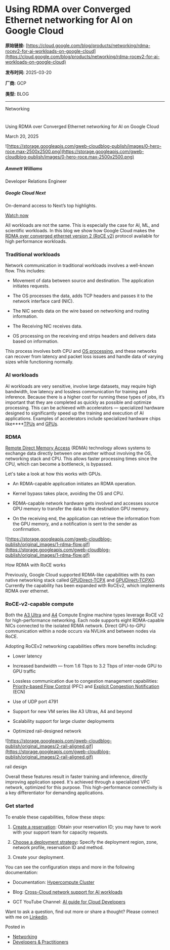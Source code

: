 # Using RDMA over Converged Ethernet networking for AI on Google Cloud

**原始链接:** [https://cloud.google.com/blog/products/networking/rdma-rocev2-for-ai-workloads-on-google-cloud](https://cloud.google.com/blog/products/networking/rdma-rocev2-for-ai-workloads-on-google-cloud)

**发布时间:** 2025-03-20

**厂商:** GCP

**类型:** BLOG

---
Networking

# 

Using RDMA over Converged Ethernet networking for AI on Google Cloud

March 20, 2025

  

![https://storage.googleapis.com/gweb-cloudblog-publish/images/0-hero-roce.max-2500x2500.png](https://storage.googleapis.com/gweb-cloudblog-publish/images/0-hero-roce.max-2500x2500.png)

##### Ammett Williams

Developer Relations Engineer

##### Google Cloud Next

On-demand access to Next’s top highlights.

[Watch now](https://cloud.withgoogle.com/next/25?utm_source=cgc-blog&utm_medium=blog&utm_campaign=FY25-Q2-global-EXP106-physicalevent-er-next25-mc&utm_content=cgc-blog-left-hand-rail-post-next&utm_term=-)

All workloads are not the same. This is especially the case for AI, ML, and scientific workloads. In this blog we show how Google Cloud makes the [RDMA over converged ethernet version 2 (RoCE v2)](https://en.wikipedia.org/wiki/RDMA_over_Converged_Ethernet) protocol available for high performance workloads. 

### **Traditional workloads**

Network communication in traditional workloads involves a well-known flow. This includes:

  * Movement of data between source and destination. The application initiates requests.

  * The OS processes the data, adds TCP headers and passes it to the network interface card (NIC).

  * The NIC sends data on the wire based on networking and routing information.

  * The Receiving NIC receives data. 

  * OS processing on the receiving end strips headers and delivers data based on information.

This process involves both CPU and [OS processing](https://en.wikipedia.org/wiki/Process_management_(computing)), and these networks can recover from latency and packet loss issues and handle data of varying sizes while functioning normally. 

### **AI workloads**

AI workloads are very sensitive, involve large datasets, may require high bandwidth, low latency and lossless communication for training and inference. Because there is a higher cost for running these types of jobs, it’s important that they are completed as quickly as possible and optimize processing. This can be achieved with accelerators — specialized hardware designed to significantly speed up the training and execution of AI applications. Examples of accelerators include specialized hardware chips like****[TPUs](https://cloud.google.com/tpu/docs/intro-to-tpu#how_a_tpu_works) and [GPUs](https://cloud.google.com/tpu/docs/intro-to-tpu#how_a_gpu_works).

### **RDMA**

[Remote Direct Memory Access](https://www.rfc-editor.org/rfc/rfc5040.html#section-1.1) (RDMA) technology allows systems to exchange data directly between one another without involving the OS, networking stack and CPU. This allows faster processing times since the CPU, which can become a bottleneck, is bypassed. 

Let's take a look at how this works with GPUs.

  * An RDMA-capable application initiates an RDMA operation.

  * Kernel bypass takes place, avoiding the OS and CPU.

  * RDMA-capable network hardware gets involved and accesses source GPU memory to transfer the data to the destination GPU memory. 

  * On the receiving end, the application can retrieve the information from the GPU memory, and a notification is sent to the sender as confirmation.

![https://storage.googleapis.com/gweb-cloudblog-publish/original_images/1-rdma-flow.gif](https://storage.googleapis.com/gweb-cloudblog-publish/original_images/1-rdma-flow.gif)

How RDMA with RoCE works

Previously, Google Cloud supported RDMA-like capabilities with its own native networking stack called [GPUDirect-TCPX](https://cloud.google.com/compute/docs/gpus/gpudirect) and [GPUDirect-TCPXO](https://cloud.google.com/cluster-toolkit/docs/machine-learning/a3-mega-enable-gpudirect-tcpxo). Currently the capability has been expanded with RoCEv2, which implements RDMA over ethernet.

### **RoCE-v2-capable compute**

Both the [A3 Ultra](https://cloud.google.com/ai-hypercomputer/docs/gpu#a3_ultra) and [A4](https://cloud.google.com/blog/products/compute/introducing-a4-vms-powered-by-nvidia-b200-gpu-aka-blackwell) Compute Engine machine types leverage RoCE v2 for high-performance networking. Each node supports eight RDMA-capable NICs connected to the isolated RDMA network. Direct GPU-to-GPU communication within a node occurs via NVLink and between nodes via RoCE.

Adopting RoCEv2 networking capabilities offers more benefits including:

  * Lower latency

  * Increased bandwidth — from 1.6 Tbps to 3.2 Tbps of inter-node GPU to GPU traffic

  * Lossless communication due to congestion management capabilities: [Priority-based Flow Control](https://1.ieee802.org/dcb/802-1qbb/) (PFC) and [Explicit Congestion Notification](https://datatracker.ietf.org/doc/html/rfc3168) (ECN)

  * Use of UDP port 4791

  * Support for new VM series like A3 Ultras, A4 and beyond

  * Scalability support for large cluster deployments

  * Optimized rail-designed network

![https://storage.googleapis.com/gweb-cloudblog-publish/original_images/2-rail-aligned.gif](https://storage.googleapis.com/gweb-cloudblog-publish/original_images/2-rail-aligned.gif)

rail design

Overall these features result in faster training and inference, directly improving application speed. It's achieved through a specialized VPC network, optimized for this purpose. This high-performance connectivity is a key differentiator for demanding applications.

### **Get started**

To enable these capabilities, follow these steps:

  1. [Create a reservation](https://cloud.google.com/ai-hypercomputer/docs/request-capacity): Obtain your reservation ID; you may have to work with your support team for capacity requests.

  2. [Choose a deployment strategy](https://cloud.google.com/ai-hypercomputer/docs/choose-strategy)**:** Specify the deployment region, zone, network profile, reservation ID and method.

  3. Create your deployment.

You can see the configuration steps and more in the following documentation:

  * Documentation: [Hypercompute Cluster](https://cloud.google.com/ai-hypercomputer/docs/create/create-overview)

  * Blog: [Cross-Cloud network support for AI workloads](https://cloud.google.com/blog/products/networking/cross-cloud-network-solutions-support-for-ai-workloads)

  * GCT YouTube Channel: [AI guide for Cloud Developers](https://www.youtube.com/playlist?list=PLIivdWyY5sqJio2yeg1dlfILOUO2FoFRx)

Want to ask a question, find out more or share a thought? Please connect with me on [Linkedin](https://www.linkedin.com/in/ammett/). 



Posted in

  * [Networking](https://cloud.google.com/blog/products/networking)
  * [Developers & Practitioners](https://cloud.google.com/blog/topics/developers-practitioners)